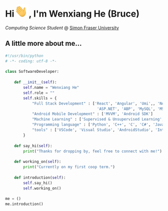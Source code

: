# Hi <img src="handwaving.gif" alt="DEMO" width="40" height="40" />, I'm Wenxiang He (Bruce)

*Computing Science Student* @ [Simon Fraser University](https://www.sfu.ca/)

## A little more about me...

```python
#!/usr/bin/python
# -*- coding: utf-8 -*-

class SoftwareDeveloper:

    def __init__(self):
        self.name = "Wenxiang He"
        self.role = ""
        self.skills = {
            "Full Stack Development" : ['React', 'Angular', 'Umi',, 'Node.js', 'Express', 'Bootstrap',
                                         'ASP.NET', 'ABP', 'MySQL', 'MS SQL Server', 'Postgres SQL', 'MongoDB']
            "Android Mobile Development" : ['MVVM', 'Android SDK']
            "Machine Learning" : ['Supervised & Unsupervised Learning', 'Optimization Algorithms']
            "Programming language" : ['Python', 'C++', 'C', 'C#', 'Java', 'JavaScript', 'HTML', 'CSS', 'SQL', 'Kotlin'],
            "tools" : ['VSCode', 'Visual Studio', 'AndroidStudio', 'Intellij IDEA', 'Git', 'Linux', 'Windows', 'Docker', 'GCP']
        }

    def say_hi(self):
        print("Thanks for dropping by, feel free to connect with me!")

    def working_on(self):
        print("Currently on my first coop term.")

    def introduction(self):
        self.say_hi()
        self.working_on()

me = ()
me.introduction()
